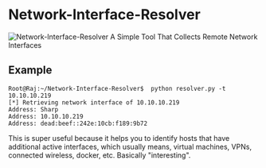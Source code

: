 # Network-Interface-Resolver
![Network-Interface-Resolver](https://github.com/Rajchowdhury420/Network-Interface-Resolver/blob/main/project.png)
A Simple Tool That Collects Remote Network Interfaces


## Example 

```
Root@Raj:~/Network-Interface-Resolver$  python resolver.py -t 10.10.10.219
[*] Retrieving network interface of 10.10.10.219
Address: Sharp
Address: 10.10.10.219
Address: dead:beef::242e:10cb:f189:9b72
```
This is super useful because it helps you to identify hosts that have additional active interfaces, which usually means, virtual machines, VPNs, connected wireless, docker, etc. Basically "interesting".
